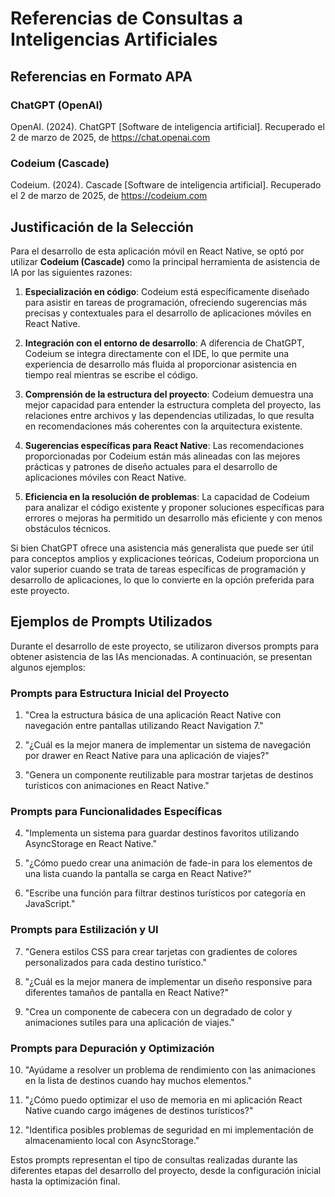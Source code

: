 # Referencias de Consultas a Inteligencias Artificiales

## Referencias en Formato APA

### ChatGPT (OpenAI)
OpenAI. (2024). ChatGPT [Software de inteligencia artificial]. Recuperado el 2 de marzo de 2025, de https://chat.openai.com

### Codeium (Cascade)
Codeium. (2024). Cascade [Software de inteligencia artificial]. Recuperado el 2 de marzo de 2025, de https://codeium.com

## Justificación de la Selección

Para el desarrollo de esta aplicación móvil en React Native, se optó por utilizar **Codeium (Cascade)** como la principal herramienta de asistencia de IA por las siguientes razones:

1. **Especialización en código**: Codeium está específicamente diseñado para asistir en tareas de programación, ofreciendo sugerencias más precisas y contextuales para el desarrollo de aplicaciones móviles en React Native.

2. **Integración con el entorno de desarrollo**: A diferencia de ChatGPT, Codeium se integra directamente con el IDE, lo que permite una experiencia de desarrollo más fluida al proporcionar asistencia en tiempo real mientras se escribe el código.

3. **Comprensión de la estructura del proyecto**: Codeium demuestra una mejor capacidad para entender la estructura completa del proyecto, las relaciones entre archivos y las dependencias utilizadas, lo que resulta en recomendaciones más coherentes con la arquitectura existente.

4. **Sugerencias específicas para React Native**: Las recomendaciones proporcionadas por Codeium están más alineadas con las mejores prácticas y patrones de diseño actuales para el desarrollo de aplicaciones móviles con React Native.

5. **Eficiencia en la resolución de problemas**: La capacidad de Codeium para analizar el código existente y proponer soluciones específicas para errores o mejoras ha permitido un desarrollo más eficiente y con menos obstáculos técnicos.

Si bien ChatGPT ofrece una asistencia más generalista que puede ser útil para conceptos amplios y explicaciones teóricas, Codeium proporciona un valor superior cuando se trata de tareas específicas de programación y desarrollo de aplicaciones, lo que lo convierte en la opción preferida para este proyecto.

## Ejemplos de Prompts Utilizados

Durante el desarrollo de este proyecto, se utilizaron diversos prompts para obtener asistencia de las IAs mencionadas. A continuación, se presentan algunos ejemplos:

### Prompts para Estructura Inicial del Proyecto

1. "Crea la estructura básica de una aplicación React Native con navegación entre pantallas utilizando React Navigation 7."

2. "¿Cuál es la mejor manera de implementar un sistema de navegación por drawer en React Native para una aplicación de viajes?"

3. "Genera un componente reutilizable para mostrar tarjetas de destinos turísticos con animaciones en React Native."

### Prompts para Funcionalidades Específicas

4. "Implementa un sistema para guardar destinos favoritos utilizando AsyncStorage en React Native."

5. "¿Cómo puedo crear una animación de fade-in para los elementos de una lista cuando la pantalla se carga en React Native?"

6. "Escribe una función para filtrar destinos turísticos por categoría en JavaScript."

### Prompts para Estilización y UI

7. "Genera estilos CSS para crear tarjetas con gradientes de colores personalizados para cada destino turístico."

8. "¿Cuál es la mejor manera de implementar un diseño responsive para diferentes tamaños de pantalla en React Native?"

9. "Crea un componente de cabecera con un degradado de color y animaciones sutiles para una aplicación de viajes."

### Prompts para Depuración y Optimización

10. "Ayúdame a resolver un problema de rendimiento con las animaciones en la lista de destinos cuando hay muchos elementos."

11. "¿Cómo puedo optimizar el uso de memoria en mi aplicación React Native cuando cargo imágenes de destinos turísticos?"

12. "Identifica posibles problemas de seguridad en mi implementación de almacenamiento local con AsyncStorage."

Estos prompts representan el tipo de consultas realizadas durante las diferentes etapas del desarrollo del proyecto, desde la configuración inicial hasta la optimización final.
